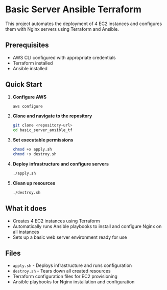 # Basic Server Ansible Terraform

This project automates the deployment of 4 EC2 instances and configures them with Nginx servers using Terraform and Ansible.

## Prerequisites

- AWS CLI configured with appropriate credentials
- Terraform installed
- Ansible installed

## Quick Start

1. **Configure AWS**
   ```bash
   aws configure
   ```

2. **Clone and navigate to the repository**
   ```bash
   git clone <repository-url>
   cd basic_server_ansible_tf
   ```

3. **Set executable permissions**
   ```bash
   chmod +x apply.sh
   chmod +x destroy.sh
   ```

4. **Deploy infrastructure and configure servers**
   ```bash
   ./apply.sh
   ```

5. **Clean up resources**
   ```bash
   ./destroy.sh
   ```

## What it does

- Creates 4 EC2 instances using Terraform
- Automatically runs Ansible playbooks to install and configure Nginx on all instances
- Sets up a basic web server environment ready for use

## Files

- `apply.sh` - Deploys infrastructure and runs configuration
- `destroy.sh` - Tears down all created resources
- Terraform configuration files for EC2 provisioning
- Ansible playbooks for Nginx installation and configuration